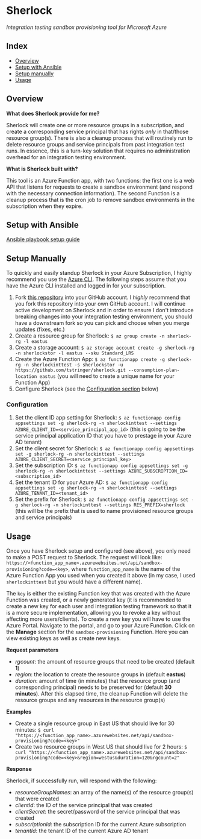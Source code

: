 # Sherlock

*Integration testing sandbox provisioning tool for Microsoft Azure*

## Index

- [Overview](#overview)
- [Setup with Ansible](#setup-with-ansible)
- [Setup manually](#setup-manually)
- [Usage](#usage)

## Overview

**What does Sherlock provide for me?**

Sherlock will create one or more resource groups in a subscription, and create a corresponding service principal that has rights *only* in that/those resource group(s). There is also a cleanup process that will routinely run to delete resource groups and service principals from past integration test runs. In essence, this is a turn-key solution that requires no administration overhead for an integration testing environment.

**What is Sherlock built with?**

This tool is an Azure Function app, with two functions: the first one is a web API that listens for requests to create a sandbox environment (and respond with the necessary connection information). The second Function is a cleanup process that is the cron job to remove sandbox environments in the subscription when they expire.

## Setup with Ansible

[Ansible playbook setup guide](setup/)

## Setup Manually

To quickly and easily standup Sherlock in your Azure Subscription, I highly recommend you use the [Azure CLI](https://docs.microsoft.com/en-us/cli/azure/install-azure-cli). The following steps assume that you have the Azure CLI installed and logged in for your subscription.

1. Fork [this repository](https://github.com/tstringer/sherlock) into your GitHub account. I *highly* recommend that you fork this repository into your own GitHub account. I will continue active development on Sherlock and in order to ensure I don't introduce breaking changes into your integration testing environment, you should have a downstream fork so you can pick and choose when you merge updates (fixes, etc.)
1. Create a resource group for Sherlock: `$ az group create -n sherlock-rg -l eastus`
1. Create a storage account: `$ az storage account create -g sherlock-rg -n sherlockstor -l eastus --sku Standard_LRS`
1. Create the Azure Function App: `$ az functionapp create -g sherlock-rg -n sherlockinttest -s sherlockstor -u https://github.com/tstringer/sherlock.git --consumption-plan-location eastus` (you will need to create a unique name for your Function App)
1. Configure Sherlock (see the [Configuration section](#configuration) below)

### Configuration

1. Set the client ID app setting for Sherlock: `$ az functionapp config appsettings set -g sherlock-rg -n sherlockinttest --settings AZURE_CLIENT_ID=<service_principal_app_id>` (this is going to be the service principal application ID that you have to prestage in your Azure AD tenant)
1. Set the client secret for Sherlock: `$ az functionapp config appsettings set -g sherlock-rg -n sherlockinttest --settings AZURE_CLIENT_SECRET=<service_principal_key>`
1. Set the subscription ID: `$ az functionapp config appsettings set -g sherlock-rg -n sherlockinttest --settings AZURE_SUBSCRIPTION_ID=<subscription_id>`
1. Set the tenant ID for your Azure AD: `$ az functionapp config appsettings set -g sherlock-rg -n sherlockinttest --settings AZURE_TENANT_ID=<tenant_id>`
1. Set the prefix for Sherlock: `$ az functionapp config appsettings set -g sherlock-rg -n sherlockinttest --settings RES_PREFIX=sherlock` (this will be the prefix that is used to name provisioned resource groups and service principals)

## Usage

Once you have Sherlock setup and configured (see above), you only need to make a POST request to Sherlock. The request will look like: `https://<function_app_name>.azurewebsites.net/api/sandbox-provisioning?code=<key>`, where `function_app_name` is the name of the Azure Function App you used when you created it above (in my case, I used `sherlockinttest` but you would have a different name).

The `key` is either the existing Function key that was created with the Azure Function was created, or a newly generated key (it is recommended to create a new key for each user and integration testing framework so that it is a more secure implementation, allowing you to revoke a key without affecting more users/clients). To create a new key you will have to use the Azure Portal. Navigate to the portal, and go to your Azure Function. Click on the **Manage** section for the `sandbox-provisioning` Function. Here you can view existing keys as well as create new keys.

**Request parameters**

- *rgcount*: the amount of resource groups that need to be created (default **1**)
- *region*: the location to create the resource groups in (default **eastus**)
- *duration*: amount of time (in minutes) that the resource group (and corresponding principal) needs to be preserved for (default **30 minutes**). After this elapsed time, the cleanup Function will delete the resource groups and any resources in the resource group(s)

**Examples**

- Create a single resource group in East US that should live for 30 minutes: `$ curl "https://<function_app_name>.azurewebsites.net/api/sandbox-provisioning?code=<key>"`
- Create two resource groups in West US that should live for 2 hours: `$ curl "https://<function_app_name>.azurewebsites.net/api/sandbox-provisioning?code=<key>&region=westus&duration=120&rgcount=2"`

**Response**

Sherlock, if successfully run, will respond with the following:

- *resourceGroupNames*: an array of the name(s) of the resource group(s) that were created
- *clientId*: the ID of the service principal that was created
- *clientSecret*: the secret/password of the service principal that was created
- *subscriptionId*: the subscription ID for the current Azure subscription
- *tenantId*: the tenant ID of the current Azure AD tenant
